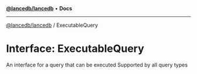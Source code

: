 [**@lancedb/lancedb**](../README.md) • **Docs**
***
[@lancedb/lancedb](../globals.md) / ExecutableQuery
# Interface: ExecutableQuery
An interface for a query that can be executed
Supported by all query types
